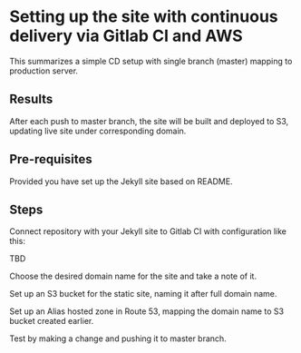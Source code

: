 # Setting up the site with continuous delivery via Gitlab CI and AWS

This summarizes a simple CD setup with single branch (master) mapping
to production server.

## Results

After each push to master branch, the site will be built and deployed to S3,
updating live site under corresponding domain.

## Pre-requisites

Provided you have set up the Jekyll site based on README.

## Steps

Connect repository with your Jekyll site to Gitlab CI with configuration like this:

TBD

Choose the desired domain name for the site and take a note of it.

Set up an S3 bucket for the static site, naming it after full domain name.

Set up an Alias hosted zone in Route 53, mapping the domain name to S3 bucket
created earlier.

Test by making a change and pushing it to master branch.
